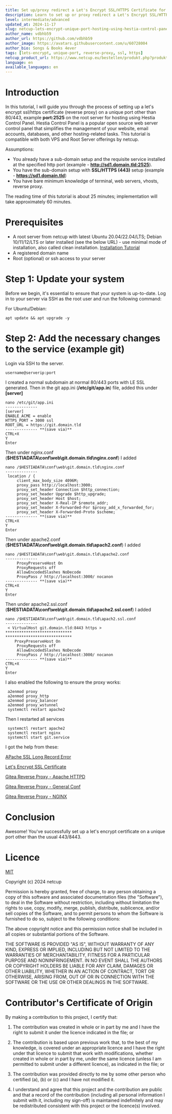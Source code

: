 ```yaml
---
title: Set up/proxy redirect a Let's Encrypt SSL/HTTPS Certificate for a unique port with Hestia Control Panel on netcup.
description: Learn to set up or proxy redirect a Let's Encrypt SSL/HTTPS Certificate on unique port (example 2525) with Hestia Control Panel on netcup KVM.
level: intermediate/advanced
updated_at: 2024-11-17
slug: netcup-lets-encrypt-unique-port-hosting-using-hestia-control-panel
author_name: vdbhb59
author_url: https://github.com/vdbhb59
author_image: https://avatars.githubusercontent.com/u/60728004
author_bio: Songs & Books 4ever
tags: [lets-encrypt, unique-port, reverse-proxy, ssl, https]
netcup_product_url: https://www.netcup.eu/bestellen/produkt.php?produkt=3691
language: en
available_languages: en
---
```


# Introduction

In this tutorial, I will guide you through the process of setting up a let's encrypt ssl/https certificate (reverse proxy) on a unique port other than 80/443, example **port:2525** on the root server for hosting using Hestia Control Panel. Hestia Control Panel is a popular open source web server control panel that simplifies the management of your website, email accounts, databases, and other hosting-related tasks. This tutorial is compatible with both VPS and Root Server offerings by netcup.

Assumptions:
* You already have a sub-domain setup and the requisite service installed at the specified http port (example - **http://sd1.domain.tld:2525**).
* You have the sub-domain setup with **SSL/HTTPS (443)** setup (example - **https://sd1.domain.tld**)
* You have bare minimum knowledge of terminal, web servers, vhosts, reverse proxy.

The reading time of this tutorial is about 25 minutes; implementation will take approximately 60 minutes.

# Prerequisites

- A root server from netcup with latest Ubuntu 20.04/22.04/LTS; Debian 10/11/12/LTS or later installed (see the below URL) - use minimal mode of installation, also called clean installation. [Installation Tutorial](https://github.com/netcup-community/netcup-root-server-hosting-using-hestia-control-panel/01-en.md/)
- A registered domain name
- Root (optional) or ssh access to your server

# Step 1: Update your system

Before we begin, it's essential to ensure that your system is up-to-date. Log in to your server via SSH as the root user and run the following command:

For Ubuntu/Debian:

```
apt update && apt upgrade -y
```

# Step 2: Add the necessary changes to the service (example git)

Login via SSH to the server.

```
username@serverip:port
```

I created a normal subdomain at normal 80/443 ports with LE SSL generated.
Then in the git app.ini (**/etc/git/app.in**) file, added this under **[server]**

```
nano /etc/git/app.ini
--------------
[server]
ENABLE_ACME = enable
HTTPS_PORT = 3000 ssl
ROOT_URL = https://git.domain.tld
-------------- **(save via)**
CTRL+X
Y
Enter
```

Then under nginx.conf (**$HESTIADATA\conf\web\git.domain.tld\nginx.conf**) I added

```
nano /$HESTIADATA\conf\web\git.domain.tld\nginx.conf
--------------
 location / {
     client_max_body_size 4096M;
     proxy_pass http://localhost:3000;
     proxy_set_header Connection $http_connection;
     proxy_set_header Upgrade $http_upgrade;
     proxy_set_header Host $host;
     proxy_set_header X-Real-IP $remote_addr;
     proxy_set_header X-Forwarded-For $proxy_add_x_forwarded_for;
     proxy_set_header X-Forwarded-Proto $scheme;
-------------- **(save via)**
CTRL+X
Y
Enter
```

Then under apache2.conf (**$HESTIADATA\conf\web\git.domain.tld\apach2.conf**) I added

```
nano /$HESTIADATA\conf\web\git.domain.tld\apache2.conf
--------------
     ProxyPreserveHost On
     ProxyRequests off
     AllowEncodedSlashes NoDecode
     ProxyPass / http://localhost:3000/ nocanon
-------------- **(save via)**
CTRL+X
Y
Enter
```

Then under apache2.ssl.conf (**$HESTIADATA\conf\web\git.domain.tld\apache2.ssl.conf**) I added

```
nano /$HESTIADATA\conf\web\git.domain.tld\apach2.ssl.conf
--------------
 < VirtualHost git.domain.tld:8443 https >
*****************************
*****************************
    ProxyPreserveHost On
     ProxyRequests off
     AllowEncodedSlashes NoDecode
     ProxyPass / http://localhost:3000/ nocanon
-------------- **(save via)**
CTRL+X
Y
Enter
```

I also enabled the following to ensure the proxy works:

```
 a2enmod proxy
 a2enmod proxy_http
 a2enmod proxy_balancer
 a2enmod proxy_wstunnel
 systemctl restart apache2
```

Then I restarted all services

```
 systemctl restart apache2
 systemctl restart nginx
 systemctl start git.service
```

I got the help from these:

[APache SSL Long Record Error](https://stackoverflow.com/a/42206383)

[Let's Encrypt SSL Certificate](https://www.reddit.com/r/forgejo/comments/1ar9j72/comment/kqudf1t/)

[Gitea Reverse Proxy - Apache HTTPD](https://docs.gitea.com/administration/reverse-proxies#apache-httpd)

[Gitea Reverse Proxy - General Conf](https://docs.gitea.com/administration/reverse-proxies#general-configuration)

[Gitea Reverse Proxy - NGINX](https://docs.gitea.com/administration/reverse-proxies#nginx)

# Conclusion

Awesome! You've successfully set up a let's encrypt certificate on a unique port other than the usual 443/8443.
# Licence

[MIT](https://github.com/netcup-community/community-tutorials/blob/main/LICENSE)

Copyright (c) 2024 netcup

Permission is hereby granted, free of charge, to any person obtaining a copy of this software and associated documentation files (the "Software"), to deal in the Software without restriction, including without limitation the rights to use, copy, modify, merge, publish, distribute, sublicence, and/or sell copies of the Software, and to permit persons to whom the Software is furnished to do so, subject to the following conditions:

The above copyright notice and this permission notice shall be included in all copies or substantial portions of the Software.

THE SOFTWARE IS PROVIDED "AS IS", WITHOUT WARRANTY OF ANY KIND, EXPRESS OR IMPLIED, INCLUDING BUT NOT LIMITED TO THE WARRANTIES OF MERCHANTABILITY, FITNESS FOR A PARTICULAR PURPOSE AND NONINFRINGEMENT. IN NO EVENT SHALL THE AUTHORS OR COPYRIGHT HOLDERS BE LIABLE FOR ANY CLAIM, DAMAGES OR OTHER LIABILITY, WHETHER IN AN ACTION OF CONTRACT, TORT OR OTHERWISE, ARISING FROM, OUT OF OR IN CONNECTION WITH THE SOFTWARE OR THE USE OR OTHER DEALINGS IN THE SOFTWARE.

# Contributor's Certificate of Origin
By making a contribution to this project, I certify that:

 1) The contribution was created in whole or in part by me and I have the right to submit it under the licence indicated in the file; or

 2) The contribution is based upon previous work that, to the best of my knowledge, is covered under an appropriate licence and I have the right under that licence to submit that work with modifications, whether created in whole or in part by me, under the same licence (unless I am permitted to submit under a different licence), as indicated in the file; or

 3) The contribution was provided directly to me by some other person who certified (a), (b) or (c) and I have not modified it.

 4) I understand and agree that this project and the contribution are public and that a record of the contribution (including all personal information I submit with it, including my sign-off) is maintained indefinitely and may be redistributed consistent with this project or the licence(s) involved.
